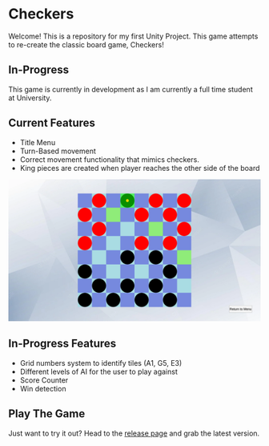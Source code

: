 # Checkers

Welcome! This is a repository for my first Unity Project. This game attempts to re-create the classic board game, Checkers!

## In-Progress

This game is currently in development as I am currently a full time student at University.

## Current Features
- Title Menu
- Turn-Based movement
- Correct movement functionality that mimics checkers.
- King pieces are created when player reaches the other side of the board

![gameBoard](/Docs/ReadMeImages/gameboardimage1.png)

## In-Progress Features
- Grid numbers system to identify tiles (A1, G5, E3)
- Different levels of AI for the user to play against
- Score Counter
- Win detection

## Play The Game
Just want to try it out? Head to the [release page](https://github.com/TRJoseph/Checkers/releases/) and grab the latest version.
